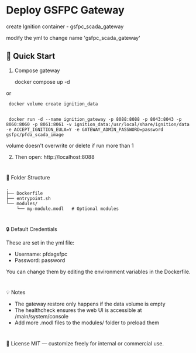 # Deploy GSFPC Gateway

create Ignition container - gsfpc_scada_gateway

modify the yml to change name 'gsfpc_scada_gateway'



## 🔧 Quick Start ##

1. Compose gateway

	 docker compose up -d 

   
or 

	 docker volume create ignition_data 

 
	 docker run -d --name ignition_gateway -p 8088:8088 -p 8043:8043 -p 8060:8060 -p 8061:8061 -v ignition_data:/usr/local/share/ignition/data -e ACCEPT_IGNITION_EULA=Y -e GATEWAY_ADMIN_PASSWORD=password gsfpc/pfda_scada_image


volume doesn't overwrite or delete if run more than 1

2. Then open: http://localhost:8088

# 
📁 Folder Structure  

    .
    ├── Dockerfile
    ├── entrypoint.sh
    └── modules/
        └── my-module.modl   # Optional modules  
    
# 
🔒 Default Credentials

These are set in the yml file:
-	Username: pfdagsfpc
-	Password: password
  
You can change them by editing the environment variables in the Dockerfile.

# 
💡 Notes

-	The gateway restore only happens if the data volume is empty
-	The healthcheck ensures the web UI is accessible at /main/system/console
-	Add more .modl files to the modules/ folder to preload them

# 
📄 License
MIT — customize freely for internal or commercial use.


